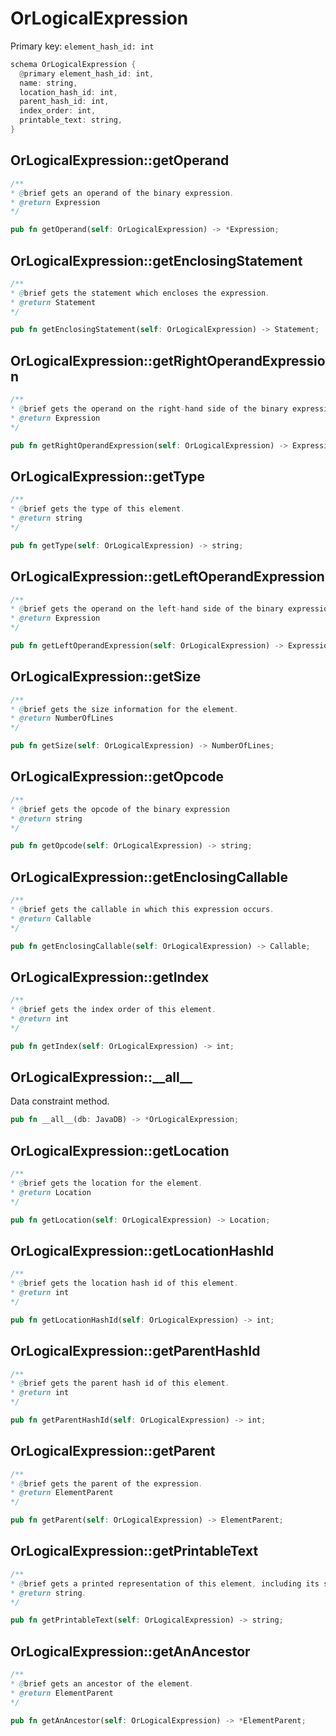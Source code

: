 # OrLogicalExpression

Primary key: `element_hash_id: int`

```rust
schema OrLogicalExpression {
  @primary element_hash_id: int,
  name: string,
  location_hash_id: int,
  parent_hash_id: int,
  index_order: int,
  printable_text: string,
}
```
## OrLogicalExpression::getOperand

```java
/**
* @brief gets an operand of the binary expression.
* @return Expression 
*/
```
```rust
pub fn getOperand(self: OrLogicalExpression) -> *Expression;
```
## OrLogicalExpression::getEnclosingStatement

```java
/**
* @brief gets the statement which encloses the expression.
* @return Statement 
*/
```
```rust
pub fn getEnclosingStatement(self: OrLogicalExpression) -> Statement;
```
## OrLogicalExpression::getRightOperandExpression

```java
/**
* @brief gets the operand on the right-hand side of the binary expression.
* @return Expression 
*/
```
```rust
pub fn getRightOperandExpression(self: OrLogicalExpression) -> Expression;
```
## OrLogicalExpression::getType

```java
/**
* @brief gets the type of this element.
* @return string
*/
```
```rust
pub fn getType(self: OrLogicalExpression) -> string;
```
## OrLogicalExpression::getLeftOperandExpression

```java
/**
* @brief gets the operand on the left-hand side of the binary expression.
* @return Expression 
*/
```
```rust
pub fn getLeftOperandExpression(self: OrLogicalExpression) -> Expression;
```
## OrLogicalExpression::getSize

```java
/**
* @brief gets the size information for the element.
* @return NumberOfLines
*/
```
```rust
pub fn getSize(self: OrLogicalExpression) -> NumberOfLines;
```
## OrLogicalExpression::getOpcode

```java
/**
* @brief gets the opcode of the binary expression
* @return string 
*/
```
```rust
pub fn getOpcode(self: OrLogicalExpression) -> string;
```
## OrLogicalExpression::getEnclosingCallable

```java
/**
* @brief gets the callable in which this expression occurs.
* @return Callable 
*/
```
```rust
pub fn getEnclosingCallable(self: OrLogicalExpression) -> Callable;
```
## OrLogicalExpression::getIndex

```java
/**
* @brief gets the index order of this element.
* @return int
*/
```
```rust
pub fn getIndex(self: OrLogicalExpression) -> int;
```
## OrLogicalExpression::\_\_all\_\_

Data constraint method.

```rust
pub fn __all__(db: JavaDB) -> *OrLogicalExpression;
```
## OrLogicalExpression::getLocation

```java
/**
* @brief gets the location for the element.
* @return Location
*/
```
```rust
pub fn getLocation(self: OrLogicalExpression) -> Location;
```
## OrLogicalExpression::getLocationHashId

```java
/**
* @brief gets the location hash id of this element.
* @return int
*/
```
```rust
pub fn getLocationHashId(self: OrLogicalExpression) -> int;
```
## OrLogicalExpression::getParentHashId

```java
/**
* @brief gets the parent hash id of this element.
* @return int
*/
```
```rust
pub fn getParentHashId(self: OrLogicalExpression) -> int;
```
## OrLogicalExpression::getParent

```java
/**
* @brief gets the parent of the expression.
* @return ElementParent 
*/
```
```rust
pub fn getParent(self: OrLogicalExpression) -> ElementParent;
```
## OrLogicalExpression::getPrintableText

```java
/**
* @brief gets a printed representation of this element, including its structure where applicable.
* @return string.
*/
```
```rust
pub fn getPrintableText(self: OrLogicalExpression) -> string;
```
## OrLogicalExpression::getAnAncestor

```java
/**
* @brief gets an ancestor of the element.
* @return ElementParent 
*/
```
```rust
pub fn getAnAncestor(self: OrLogicalExpression) -> *ElementParent;
```
